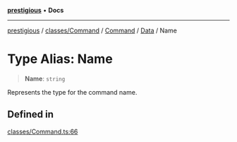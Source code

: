 [**prestigious**](../../../../../../../README.md) • **Docs**

***

[prestigious](../../../../../../../README.md) / [classes/Command](../../../../../README.md) / [Command](../../../README.md) / [Data](../README.md) / Name

# Type Alias: Name

> **Name**: `string`

Represents the type for the command name.

## Defined in

[classes/Command.ts:66](https://github.com/LightBlueGamer/Prestigious/blob/bceae299d5416ea8756fa7d0aa42b82d959295c3/src/lib/classes/Command.ts#L66)
